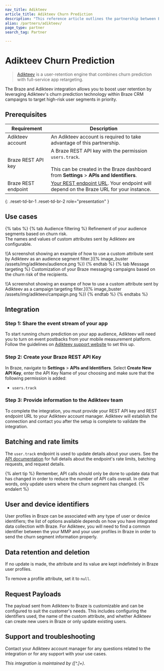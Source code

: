 ```yaml
---
nav_title: Adikteev
article_title: Adikteev Churn Prediction
description: "This reference article outlines the partnership between Braze and Adikteev, a user retention engine combining churn prediction with full service app retargeting"
alias: /partners/adikteev/
page_type: partner
search_tag: Partner

---
```


# Adikteev Churn Prediction

> [Adikteev](https://www.adikteev.com/churn-prediction) is a user-retention engine that combines churn prediction with full-service app retargeting.

The Braze and Adikteev integration allows you to boost user retention by leveraging Adikteev's churn prediction technology within Braze CRM campaigns to target high-risk user segments in priority.

## Prerequisites

| Requirement | Description |
| --- | --- |
| Adikteev account | An Adikteev account is required to take advantage of this partnership. |
| Braze REST API key | A Braze REST API key with the permission `users.track`. <br><br> This can be created in the Braze dashboard from **Settings** > **APIs and Identifiers**. |
| Braze REST endpoint | [Your REST endpoint URL]({{site.baseurl}}/developer_guide/rest_api/basics/#endpoints). Your endpoint will depend on the Braze URL for your instance. |
{: .reset-td-br-1 .reset-td-br-2 role="presentation" }

## Use cases

{% tabs %}
{% tab Audience filtering %}
Refinement of your audience segments based on churn risk.<br> The names and values of custom attributes sent by Adikteev are configurable.

![A screenshot showing an example of how to use a custom attribute sent by Adikteev as an audience segment filter.]({% image_buster /assets/img/adikteev/audience.png %})
{% endtab %}
{% tab Message targeting %}
Customization of your Braze messaging campaigns based on the churn risk of the recipients.

![A screenshot showing an exampe of how to use a custom attribute sent by Adikteev as a campaign targeting filter.]({% image_buster /assets/img/adikteev/campaign.png %})
{% endtab %}
{% endtabs %}

## Integration

### Step 1: Share the event stream of your app

To start running churn prediction on your app audience, Adikteev will need you to turn on event postbacks from your mobile measurement platform. Follow the guidelines on [Adikteev support website](https://help.adikteev.com/hc/en-us/sections/8185123408914-Data-stream-activation) to set this up.

### Step 2: Create your Braze REST API Key

In Braze, navigate to **Settings** > **APIs and Identifiers**. Select **Create New API Key**, enter the API Key Name of your choosing and make sure that the following permission is added:

- `users.track`

### Step 3: Provide information to the Adikteev team

To complete the integration, you must provide your REST API key and REST endpoint URL to your Adikteev account manager. Adikteev will establish the connection and contact you after the setup is complete to validate the integration.

## Batching and rate limits

The `user.track` endpoint is used to update details about your users. See the [API documentation]({{site.baseurl}}/api/endpoints/user_data/post_user_track/) for full details about the endpoint's rate limits, batching requests, and request details.

{% alert tip %}
Remember, API calls should only be done to update data that has changed in order to reduce the number of API calls overall. In other words, only update users where the churn segment has changed.
{% endalert %}

## User and device identifiers

User profiles in Braze can be associated with any type of user or device identifiers; the list of options available depends on how you have integrated data collection with Braze. For Adikteev, you will need to find a common identifier between the your MMP and your user profiles in Braze in order to send the churn segment information properly.

## Data retention and deletion

If no update is made, the attribute and its value are kept indefinitely in Braze user profiles.

To remove a profile attribute, set it to `null`.

## Request Payloads

The payload sent from Adikteev to Braze is customizable and can be configured to suit the customer's needs. This includes configuring the identifiers used, the name of the custom attribute, and whether Adikteev can create new users in Braze or only update existing users.


## Support and troubleshooting

Contact your Adikteev account manager for any questions related to the integration or for any support with your use cases.

_This integration is maintained by ([^\.]+)\._